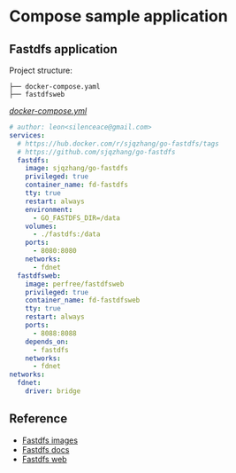 # Compose sample application

## Fastdfs application

Project structure:

```text
├── docker-compose.yaml
├── fastdfsweb
```

[_docker-compose.yml_](docker-compose.yml)

```yaml
# author: leon<silenceace@gmail.com>
services:
  # https://hub.docker.com/r/sjqzhang/go-fastdfs/tags
  # https://github.com/sjqzhang/go-fastdfs
  fastdfs:
    image: sjqzhang/go-fastdfs
    privileged: true
    container_name: fd-fastdfs
    tty: true
    restart: always
    environment:
      - GO_FASTDFS_DIR=/data
    volumes:
      - ./fastdfs:/data
    ports:
      - 8080:8080
    networks:
      - fdnet
  fastdfsweb:
    image: perfree/fastdfsweb
    privileged: true
    container_name: fd-fastdfsweb
    tty: true
    restart: always
    ports:
      - 8088:8088
    depends_on:
      - fastdfs
    networks:
      - fdnet
networks:
  fdnet:
    driver: bridge
```

## Reference

- [Fastdfs images](https://hub.docker.com/r/sjqzhang/go-fastdfs/tags)
- [Fastdfs docs](https://sjqzhang.github.io/go-fastdfs/#character)
- [Fastdfs web](https://github.com/perfree/go-fastdfs-web)
